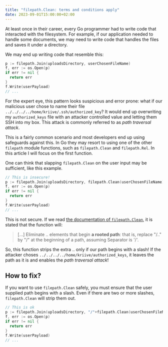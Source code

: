 ```yaml
---
title: "filepath.Clean: terms and conditions apply"
date: 2023-09-01T15:00:00+02:00
---
```

At least once in their career, every Go programmer had to write code that 
interacted with the filesystem. For example, if our application needed
to handle some documents, we may need to write code that handles the files
and saves it under a directory.

We may end up writing code that resemble this:
```go
p := filepath.Join(uploadsDirectory, userChosenFileName)
f, err := os.Open(p)
if err != nil {
  return err
}
f.Write(userPayload)
// ...
```
For the expert eye, this pattern looks suspicious and error prone: what if
our malicious user chose to name their file `../../../../home/kriive/.ssh/authorized_key`? It would end up overwriting my `authorized_keys` file
with an attacker controlled value and letting them SSH into my box.
This attack is commonly referred to as *path traversal attack*.

This is a fairly common scenario and most developers end up using safeguards
against this. In Go they may resort to using one of the other `filepath` 
module functions, such as `filepath.Clean` and `filepath.Rel`.
In this article I will focus on the first function.

One can think that slapping `filepath.Clean` on the user input may be 
sufficient, like this example.
```go
// This is insecure!
p := filepath.Join(uploadsDirectory, filepath.Clean(userChosenFileName))
f, err := os.Open(p)
if err != nil {
  return err
}
f.Write(userPayload)
// ...
```
This is not secure. If we read [the documentation of `filepath.Clean`](https://pkg.go.dev/path/filepath#Clean), it is stated that the function will:
> [...]
> Eliminate .. elements that begin **a rooted path**: that is, replace "/.." by "/" at the beginning of a path, assuming Separator is '/'.

So, this function strips the extra .. only if our path begins with a slash!
If the attacker choses `../../../../home/kriive/authorized_keys`, it leaves
the path as it is and enables the *path traversal attack*!

## How to fix?
If you want to use `filepath.Clean` safely, you must ensure that the user
supplied path begins with a slash. Even if there are two or more slashes, 
`filepath.Clean` will strip them out.

```go
// This is ok
p := filepath.Join(uploadsDirectory, "/"+filepath.Clean(userChosenFileName))
f, err := os.Open(p)
if err != nil {
  return err
}
f.Write(userPayload)
// ...
```
